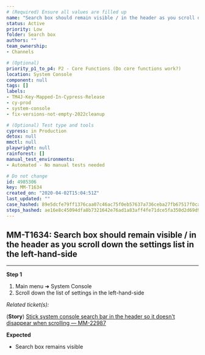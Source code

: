 ```yaml
---
# (Required) Ensure all values are filled up
name: "Search box should remain visible / in the header as you scroll down the settings list in the left-hand-side"
status: Active
priority: Low
folder: Search box
authors: ""
team_ownership: 
- Channels

# (Optional)
priority_p1_to_p4: P2 - Core Functions (Do core functions work?)
location: System Console
component: null
tags: []
labels: 
- TM4J-Key-Mapped-In-Cypress-Release
- cy-prod
- system-console
- fix-versions-not-empty-2022cleanup

# (Optional) Test type and tools
cypress: in Production
detox: null
mmctl: null
playwright: null
rainforest: []
manual_test_environments: 
- Automated - No manual tests needed

# Do not change
id: 4985306
key: MM-T1634
created_on: "2020-04-02T15:04:51Z"
last_updated: ""
case_hashed: 89e5dcfe79ff1376caa07c46ac75f0eb57637a736ceba27fb67517f0ca31c12402d64d2f543fe0deaef244aa14ac32cf
steps_hashed: ae16e8c45094dfa8b7321642e76ad1a83aff4fe71dce5fa350d2d69d903dcfade8adcc5e5ec42b26e64369ec4937b798
---
```


<!-- (Auto-generated) Based on frontmatter's "key" and "name" -->

## MM-T1634: Search box should remain visible / in the header as you scroll down the settings list in the left-hand-side

---

**Step 1**

1. Main menu ➜ System Console
2. Scroll down the list of settings in the left-hand-side

_Related ticket(s):_

(**Story**) [Stick system console search bar in the header so it doesn't disappear when scrolling — MM-22987](https://mattermost.atlassian.net/browse/MM-22987)

**Expected**

- Search box remains visible
